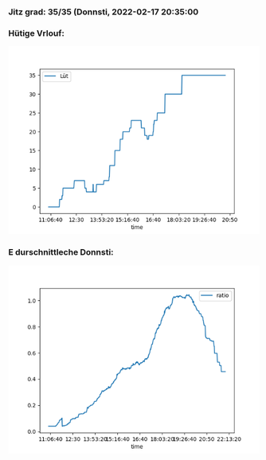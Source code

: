### Jitz grad: 35/35 (Donnsti, 2022-02-17 20:35:00

### Hütige Vrlouf:
![Graph](Today.png)

### E durschnittleche Donnsti:
![Graph](Donnsti.png)